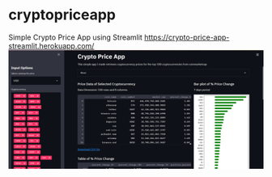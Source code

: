 # cryptopriceapp
Simple Crypto Price App using Streamlit
https://crypto-price-app-streamlit.herokuapp.com/
![Crypto Price App](cryptopriceapp.png)
